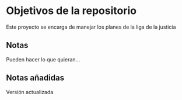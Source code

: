 # Objetivos de la repositorio

Este proyecto se encarga de manejar los planes de la liga de la justicia


## Notas
Pueden hacer lo que quieran...

## Notas añadidas
Versión actualizada
